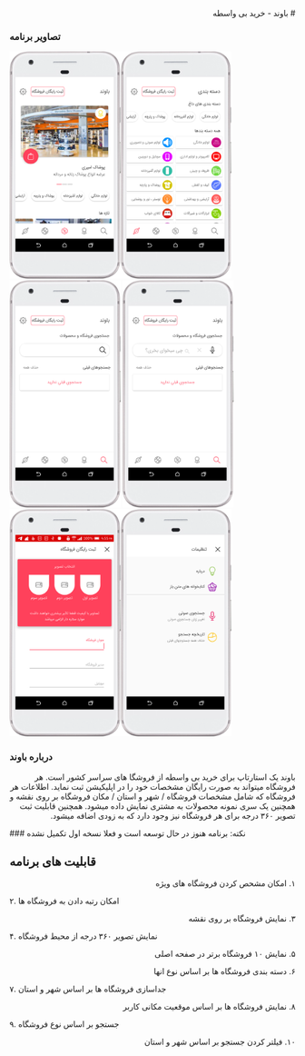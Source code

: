 <p dir='rtl' align='right'> 
# باوند - خرید بی واسطه
</p>


### تصاویر برنامه

<img src="https://github.com/shadmanadman/Bavand/blob/master/screen_captures/device-2019-06-25-165132.png" height="400"><img src="https://github.com/shadmanadman/Bavand/blob/master/screen_captures/device-2019-06-25-165302.png" height="400"> <img src="https://github.com/shadmanadman/Bavand/blob/master/screen_captures/device-2019-06-25-165345.png" height="400"> <img src="https://github.com/shadmanadman/Bavand/blob/master/screen_captures/device-2019-06-25-165432.png" height="400"> <img src="https://github.com/shadmanadman/Bavand/blob/master/screen_captures/device-2019-06-25-165529.png" height="400"><img src="https://github.com/shadmanadman/Bavand/blob/master/screen_captures/device-2019-06-25-165611.png" height="400">

### درباره باوند
<p dir='rtl' align='right'> 
باوند یک استارتاپ برای خرید بی واسطه از فروشگا های سراسر کشور است. هر فروشگاه میتواند به صورت رایگان مشخصات خود را در اپلیکیشن ثبت نماید. اطلاعات هر فروشگاه که شامل مشخصات فروشگاه / شهر و استان / مکان فروشگاه بر روی نقشه و همچنین یک سری نمونه محصولات به مشتری نمایش داده میشود. همچنین قابلیت ثبت تصویر ۳۶۰ درجه برای هر فروشگاه نیز وجود دارد که به زودی اضافه میشود.
</p>
### نکته: برنامه هنوز در حال توسعه است و فعلا نسخه اول تکمیل نشده

## قابلیت های برنامه
<p dir='rtl' align='right'> 
۱. امکان مشحص کردن فروشگاه های ویژه
</p>

۲. امکان رتبه دادن به فروشگاه ها 
<p dir='rtl' align='right'> 
۳. نمایش فروشگاه بر روی نقشه
</p>

۴. نمایش تصویر ۳۶۰ درجه از محیط فروشگاه
<p dir='rtl' align='right'> 
۵. نمایش ۱۰ فروشگاه برتر در صفحه اصلی
</p>
<p dir='rtl' align='right'> 
۶. دسته بندی فروشگاه ها بر اساس نوع انها
</p>
۷. جداسازی فروشگاه ها بر اساس شهر و استان
<p dir='rtl' align='right'> 
۸. نمایش فروشگاه ها بر اساس موقعیت مکانی کاربر 
</p>
۹. جستجو بر اساس نوع فروشگاه
<p dir='rtl' align='right'> 
۱۰. فیلتر کردن جستجو بر اساس شهر و استان
</p>
